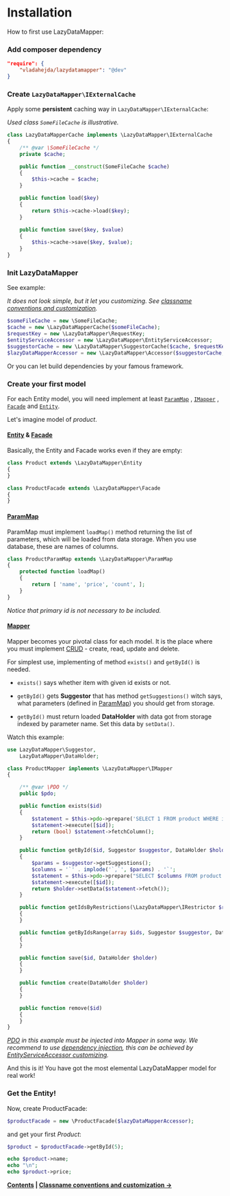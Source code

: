 Installation
===

How to first use LazyDataMapper:

### Add composer dependency

```json
"require": {
    "vladahejda/lazydatamapper": "@dev"
}
```

### Create `LazyDataMapper\IExternalCache`

Apply some **persistent** caching way in `LazyDataMapper\IExternalCache`:

*Used class `SomeFileCache` is illustrative.*

```php
class LazyDataMapperCache implements \LazyDataMapper\IExternalCache
{
	/** @var \SomeFileCache */
	private $cache;

	public function __construct(SomeFileCache $cache)
	{
		$this->cache = $cache;
	}

	public function load($key)
	{
		return $this->cache->load($key);
	}

	public function save($key, $value)
	{
		$this->cache->save($key, $value);
	}
}
```

### Init LazyDataMapper

See example:

*It does not look simple, but it let you customizing.
See [classname conventions and customization](2.Classname-conventions-and-customization.md).*

```php
$someFileCache = new \SomeFileCache;
$cache = new \LazyDataMapperCache($someFileCache);
$requestKey = new \LazyDataMapper\RequestKey;
$entityServiceAccessor = new \LazyDataMapper\EntityServiceAccessor;
$suggestorCache = new \LazyDataMapper\SuggestorCache($cache, $requestKey, $entityServiceAccessor);
$lazyDataMapperAccessor = new \LazyDataMapper\Accessor($suggestorCache, $entityServiceAccessor);
```

Or you can let build dependencies by your famous framework.

### Create your first model

For each Entity model, you will need implement at least
[`ParamMap`](../LazyDataMapper/ParamMap.php)
, [`IMapper`](../LazyDataMapper/interfaces/IMapper.php)
, [`Facade`](../LazyDataMapper/Facade.php)
and [`Entity`](../LazyDataMapper/Entity.php).

Let's imagine model of *product*.

#### [Entity](../LazyDataMapper/Entity.php) & [Facade](../LazyDataMapper/Facade.php)

Basically, the Entity and Facade works even if they are empty:

```php
class Product extends \LazyDataMapper\Entity
{
}

class ProductFacade extends \LazyDataMapper\Facade
{
}
```

#### [ParamMap](../LazyDataMapper/ParamMap.php)

ParamMap must implement `loadMap()` method returning the list of parameters, which will be loaded
from data storage. When you use database, these are names of columns.

```php
class ProductParamMap extends \LazyDataMapper\ParamMap
{
	protected function loadMap()
	{
		return [ 'name', 'price', 'count', ];
	}
}
```

*Notice that primary id is not necessary to be included.*

#### [Mapper](../LazyDataMapper/interfaces/IMapper.php)

Mapper becomes your pivotal class for each model. It is the place where you must implement
[CRUD](http://en.wikipedia.org/wiki/Create,_read,_update_and_delete) - create, read, update and delete.

For simplest use, implementing of method `exists()` and `getById()` is needed.

- `exists()` says whether item with given id exists or not.

- `getById()` gets **Suggestor** that has method `getSuggestions()` witch says,
what parameters (defined in [ParamMap](#parammap)) you should get from storage.

- `getById()` must return loaded **DataHolder** with data got from storage indexed by parameter name.
Set this data by `setData()`.

Watch this example:

```php
use LazyDataMapper\Suggestor,
	LazyDataMapper\DataHolder;

class ProductMapper implements \LazyDataMapper\IMapper
{

	/** @var \PDO */
	public $pdo;

	public function exists($id)
	{
		$statement = $this->pdo->prepare('SELECT 1 FROM product WHERE id = ?');
		$statement->execute([$id]);
		return (bool) $statement->fetchColumn();
	}

	public function getById($id, Suggestor $suggestor, DataHolder $holder = NULL)
	{
		$params = $suggestor->getSuggestions();
		$columns = '`' . implode('`,`', $params) . '`';
		$statement = $this->pdo->prepare("SELECT $columns FROM product WHERE id = ?");
		$statement->execute([$id]);
		return $holder->setData($statement->fetch());
	}

	public function getIdsByRestrictions(\LazyDataMapper\IRestrictor $restrictor)
	{
	}

	public function getByIdsRange(array $ids, Suggestor $suggestor, DataHolder $holder = NULL)
	{
	}

	public function save($id, DataHolder $holder)
	{
	}

	public function create(DataHolder $holder)
	{
	}

	public function remove($id)
	{
	}
}
```

*[PDO](http://www.php.net/manual/en/intro.pdo.php) in this example must be injected into Mapper in some way.
We recommend to use [dependency injection](http://en.wikipedia.org/wiki/Dependency_injection),
this can be achieved by [EntityServiceAccessor customizing](2.Classname-conventions-and-customization.md).*

And this is it! You have got the most elemental LazyDataMapper model for real work!

### Get the Entity!

Now, create ProductFacade:

```php
$productFacade = new \ProductFacade($lazyDataMapperAccessor);
```

and get your first *Product*:

```php
$product = $productFacade->getById(5);

echo $product->name;
echo "\n";
echo $product->price;
```


**[Contents](../readme.md#documentation)
| [Classname conventions and customization →](2.Classname-conventions-and-customization.md)**
